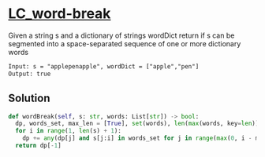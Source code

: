 # [LC_word-break](https://leetcode.com/problems/word-break)

Given a string s and a dictionary of strings wordDict
return if s can be segmented into a space-separated sequence of one or more dictionary words

```txt
Input: s = "applepenapple", wordDict = ["apple","pen"]
Output: true
```

## Solution

```py
def wordBreak(self, s: str, words: List[str]) -> bool:
  dp, words_set, max_len = [True], set(words), len(max(words, key=len)) if words else 0
  for i in range(1, len(s) + 1):
    dp += any(dp[j] and s[j:i] in words_set for j in range(max(0, i - max_len), i)),
  return dp[-1]
```
